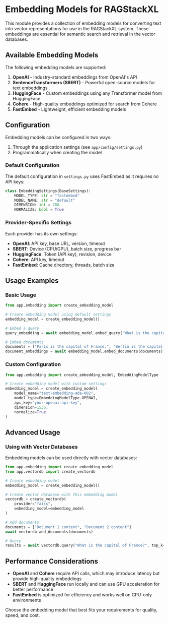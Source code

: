 # Embedding Models for RAGStackXL

This module provides a collection of embedding models for converting text into vector representations for use in the RAGStackXL system. These embeddings are essential for semantic search and retrieval in the vector databases.

## Available Embedding Models

The following embedding models are supported:

1. **OpenAI** - Industry-standard embeddings from OpenAI's API
2. **SentenceTransformers (SBERT)** - Powerful open-source models for text embeddings
3. **HuggingFace** - Custom embeddings using any Transformer model from HuggingFace
4. **Cohere** - High-quality embeddings optimized for search from Cohere
5. **FastEmbed** - Lightweight, efficient embedding models

## Configuration

Embedding models can be configured in two ways:

1. Through the application settings (see `app/config/settings.py`)
2. Programmatically when creating the model

### Default Configuration

The default configuration in `settings.py` uses FastEmbed as it requires no API keys:

```python
class EmbeddingSettings(BaseSettings):
    MODEL_TYPE: str = "fastembed"
    MODEL_NAME: str = "default"
    DIMENSION: int = 768
    NORMALIZE: bool = True
```

### Provider-Specific Settings

Each provider has its own settings:

- **OpenAI**: API key, base URL, version, timeout
- **SBERT**: Device (CPU/GPU), batch size, progress bar
- **HuggingFace**: Token (API key), revision, device
- **Cohere**: API key, timeout
- **FastEmbed**: Cache directory, threads, batch size

## Usage Examples

### Basic Usage

```python
from app.embedding import create_embedding_model

# Create embedding model using default settings
embedding_model = create_embedding_model()

# Embed a query
query_embedding = await embedding_model.embed_query("What is the capital of France?")

# Embed documents
documents = ["Paris is the capital of France.", "Berlin is the capital of Germany."]
document_embeddings = await embedding_model.embed_documents(documents)
```

### Custom Configuration

```python
from app.embedding import create_embedding_model, EmbeddingModelType

# Create embedding model with custom settings
embedding_model = create_embedding_model(
    model_name="text-embedding-ada-002",
    model_type=EmbeddingModelType.OPENAI,
    api_key="your-openai-api-key",
    dimension=1536,
    normalize=True
)
```

## Advanced Usage

### Using with Vector Databases

Embedding models can be used directly with vector databases:

```python
from app.embedding import create_embedding_model
from app.vectordb import create_vectordb

# Create embedding model
embedding_model = create_embedding_model()

# Create vector database with this embedding model
vectordb = create_vectordb(
    provider="faiss",
    embedding_model=embedding_model
)

# Add documents
documents = ["Document 1 content", "Document 2 content"]
await vectordb.add_documents(documents)

# Query
results = await vectordb.query("What is the capital of France?", top_k=5)
```

## Performance Considerations

- **OpenAI** and **Cohere** require API calls, which may introduce latency but provide high-quality embeddings
- **SBERT** and **HuggingFace** run locally and can use GPU acceleration for better performance
- **FastEmbed** is optimized for efficiency and works well on CPU-only environments

Choose the embedding model that best fits your requirements for quality, speed, and cost. 